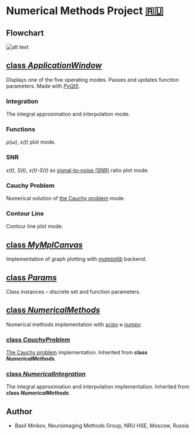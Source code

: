 # Numerical Methods Project [:ru:](/info/README_RUS.md)

## Flowchart

![alt text](https://github.com/BasilMinkov/NumericalMethodsProject/blob/master/static/NumericalMethodsProjects_eng.jpg)

## [class _ApplicationWindow_](/main.py)
Displays one of the five operating modes. Passes and updates function parameters. Made with [_PyQt5_](https://pypi.python.org/pypi/PyQt5).

### Integration
The integral approximation and interpolation mode.

### Functions
 _ρ(ω)_, _x(t)_ plot mode.

### SNR
_x(t)_, _S(t)_, _x(t)-S(t)_ as [signal-to-noise (SNR)](https://en.wikipedia.org/wiki/Signal-to-noise_ratio) ratio plot mode.

### Cauchy Problem
Numerical solution of [the Cauchy problem](https://en.wikipedia.org/wiki/Cauchy_problem) mode.

### Contour Line
Contour line plot mode.

## [class _MyMplCanvas_](/canvas.py)
Implementation of graph plotting with [_matplotlib_](https://matplotlib.org/) backend.

## [class _Params_](/params.py)
Class instances – discrete set and function parameters.

## [class _NumericalMethods_](/numerical_methods.py)
Numerical methods implementation with [_scipy_](https://www.scipy.org/) и [_numpy_](http://www.numpy.org/).

### [class _CauchyProblem_](/numerical_methods.py)
[The Cauchy problem](https://en.wikipedia.org/wiki/Cauchy_problem) implementation. Inherited from **class _NumericalMethods_**.

### [class _NumericalIntegration_]((/numerical_methods.py))
The integral approximation and interpolation implementation. Inherited from **class _NumericalMethods_**.

## Author
- Basil Minkov, Neuroimaging Methods Group, NRU HSE, Moscow, Russia